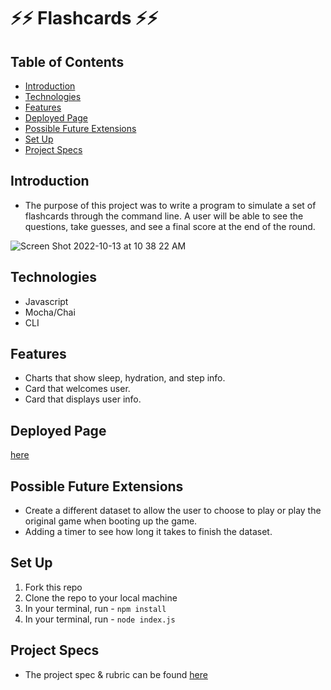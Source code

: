 # ⚡️⚡️ Flashcards ⚡️⚡️ 


## Table of Contents
  - [Introduction](#introduction)
  - [Technologies](#technologies)
  - [Features](#features)
  - [Deployed Page](#deployed-page)
  - [Possible Future Extensions](#possible-future-extensions)
  - [Set Up](#set-up)
  - [Project Specs](#project-specs)
  

## Introduction
  - The purpose of this project was to write a program to simulate a set of flashcards through the command line. A user will be able to see the questions, take guesses, and see a final score at the end of the round.

![Screen Shot 2022-10-13 at 10 38 22 AM](https://user-images.githubusercontent.com/106535343/195642022-a7b831ee-a5fc-4e2f-b3dd-3806efcd265b.png)

## Technologies
  - Javascript
  - Mocha/Chai
  - CLI


## Features
- Charts that show sleep, hydration, and step info.
- Card that welcomes user.
- Card that displays user info.


## Deployed Page
[here]()


## Possible Future Extensions
  - Create a different dataset to allow the user to choose to play or play the original game when booting up the game.
  - Adding a timer to see how long it takes to finish the dataset.


## Set Up
1. Fork this repo  
2. Clone the repo to your local machine
3. In your terminal, run - `npm install`
4. In your terminal, run - `node index.js`


## Project Specs
  - The project spec & rubric can be found [here](https://frontend.turing.edu/projects/flash-cards.html)

